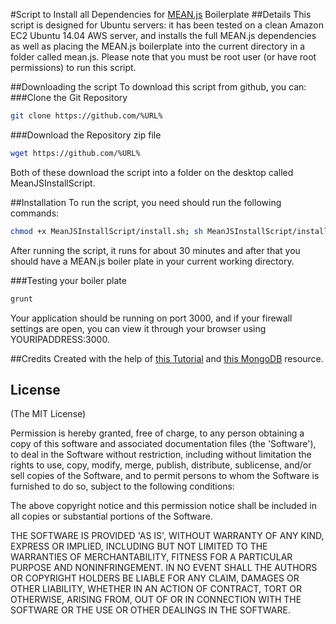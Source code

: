 #Script to Install all Dependencies for [MEAN.js](https://github.com/meanjs/mean) Boilerplate
##Details
This script is designed for Ubuntu servers: it has been tested on a clean Amazon EC2 Ubuntu 14.04 AWS server, and installs the full MEAN.js dependencies as well as placing the MEAN.js boilerplate into the current directory in a folder called mean.js. Please note that you must be root user (or have root permissions) to run this script.

##Downloading the script
To download this script from github, you can:
###Clone the Git Repository

```bash
git clone https://github.com/%URL%
```
###Download the Repository zip file
```bash
wget https://github.com/%URL%
```

Both of these download the script into a folder on the desktop called MeanJSInstallScript.

##Installation
To run the script, you need should run the following commands: 
```bash
chmod +x MeanJSInstallScript/install.sh; sh MeanJSInstallScript/install.sh
```
After running the script, it runs for about 30 minutes and after that you should have a MEAN.js boiler plate in your current working directory.

###Testing your boiler plate
```bash
grunt
```
Your application should be running on port 3000, and if your firewall settings are open, you can view it through your browser using YOURIPADDRESS:3000.


##Credits
Created with the help of [this Tutorial](https://www.digitalocean.com/community/tutorials/how-to-install-node-js-on-an-ubuntu-14-04-server) and [this MongoDB](https://docs.mongodb.org/manual/tutorial/install-mongodb-on-ubuntu/) resource.

## License
(The MIT License)

Permission is hereby granted, free of charge, to any person obtaining
a copy of this software and associated documentation files (the
'Software'), to deal in the Software without restriction, including
without limitation the rights to use, copy, modify, merge, publish,
distribute, sublicense, and/or sell copies of the Software, and to
permit persons to whom the Software is furnished to do so, subject to
the following conditions:

The above copyright notice and this permission notice shall be
included in all copies or substantial portions of the Software.

THE SOFTWARE IS PROVIDED 'AS IS', WITHOUT WARRANTY OF ANY KIND,
EXPRESS OR IMPLIED, INCLUDING BUT NOT LIMITED TO THE WARRANTIES OF
MERCHANTABILITY, FITNESS FOR A PARTICULAR PURPOSE AND NONINFRINGEMENT.
IN NO EVENT SHALL THE AUTHORS OR COPYRIGHT HOLDERS BE LIABLE FOR ANY
CLAIM, DAMAGES OR OTHER LIABILITY, WHETHER IN AN ACTION OF CONTRACT,
TORT OR OTHERWISE, ARISING FROM, OUT OF OR IN CONNECTION WITH THE
SOFTWARE OR THE USE OR OTHER DEALINGS IN THE SOFTWARE.